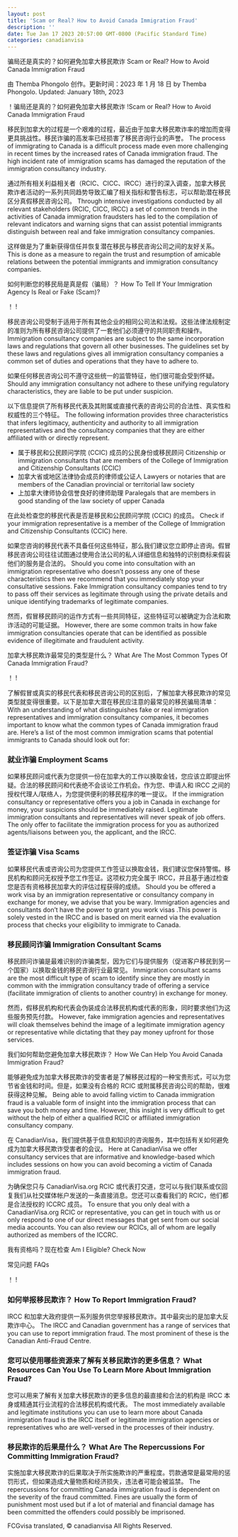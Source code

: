```yaml
---
layout: post
title: 'Scam or Real? How to Avoid Canada Immigration Fraud'
description: ''
date: Tue Jan 17 2023 20:57:00 GMT-0800 (Pacific Standard Time)
categories: canadianvisa
---
```


骗局还是真实的？如何避免加拿大移民欺诈	Scam or Real? How to Avoid Canada Immigration Fraud
	
由 Themba Phongolo 创作。更新时间：2023 年 1 月 18 日	by Themba Phongolo. Updated: January 18th, 2023
	
！骗局还是真的？如何避免加拿大移民欺诈	!Scam or Real? How to Avoid Canada Immigration Fraud
	
移民到加拿大的过程是一个艰难的过程，最近由于加拿大移民欺诈率的增加而变得更具挑战性。移民诈骗的高发率已经损害了移民咨询行业的声誉。	The process of immigrating to Canada is a difficult process made even more challenging in recent times by the increased rates of Canada immigration fraud. The high incident rate of immigration scams has damaged the reputation of the immigration consultancy industry.
	
通过所有相关利益相关者（RCIC、CICC、IRCC）进行的深入调查，加拿大移民欺诈者活动的一系列共同趋势导致汇编了相关指标和警告标志，可以帮助潜在移民区分真假移民咨询公司。	Through intensive investigations conducted by all relevant stakeholders (RCIC, CICC, IRCC) a set of common trends in the activities of Canada immigration fraudsters has led to the compilation of relevant indicators and warning signs that can assist potential immigrants distinguish between real and fake immigration consultancy companies.
	
这样做是为了重新获得信任并恢复潜在移民与移民咨询公司之间的友好关系。	This is done as a measure to regain the trust and resumption of amicable relations between the potential immigrants and immigration consultancy companies.
	
如何判断您的移民局是真是假（骗局）？	How To Tell If Your Immigration Agency Is Real or Fake (Scam)?
	
！	!
	
移民咨询公司受制于适用于所有其他企业的相同公司法和法规。这些法律法规制定的准则为所有移民咨询公司提供了一套他们必须遵守的共同职责和操作。	Immigration consultancy companies are subject to the same incorporation laws and regulations that govern all other businesses. The guidelines set by these laws and regulations gives all immigration consultancy companies a common set of duties and operations that they have to adhere to. 
	
如果任何移民咨询公司不遵守这些统一的监管特征，他们很可能会受到怀疑。	Should any immigration consultancy not adhere to these unifying regulatory characteristics, they are liable to be put under suspicion.
	
以下信息提供了所有移民代表及其附属或直接代表的咨询公司的合法性、真实性和权威性的三个特征。	The following information provides three characteristics that infers legitimacy, authenticity and authority to all immigration representatives and the consultancy companies that they are either affiliated with or directly represent.
	
* 属于移民和公民顾问学院 (CCIC) 成员的公民身份或移民顾问	  Citizenship or immigration consultants that are members of the College of Immigration and Citizenship Consultants (CCIC)
* 加拿大省或地区法律协会成员的律师或公证人	  Lawyers or notaries that are members of the Canadian provincial or territorial law society
* 上加拿大律师协会信誉良好的律师助理	  Paralegals that are members in good standing of the law society of upper Canada
	
在此处检查您的移民代表是否是移民和公民顾问学院 (CCIC) 的成员。	Check if your immigration representative is a member of the College of Immigration and Citizenship Consultants (CCIC) here.
	
如果您咨询的移民代表不具备任何这些特征，那么我们建议您立即停止咨询。假冒移民咨询公司往往试图通过使用合法公司的私人详细信息和独特的识别商标来假装他们的服务是合法的。	Should you come into consultation with an immigration representative who doesn’t possess any one of these characteristics then we recommend that you immediately stop your consultative sessions. Fake Immigration consultancy companies tend to try to pass off their services as legitimate through using the private details and unique identifying trademarks of legitimate companies. 
	
然而，假冒移民顾问的运作方式有一些共同特征，这些特征可以被确定为合法和欺诈活动的可能证据。	However, there are some common traits in how fake immigration consultancies operate that can be identified as possible evidence of illegitimate and fraudulent activity.
	
加拿大移民欺诈最常见的类型是什么？	What Are The Most Common Types Of Canada Immigration Fraud?
	
！	!
	
了解假冒或真实的移民代表和移民咨询公司的区别后，了解加拿大移民欺诈的常见类型就变得很重要。以下是加拿大潜在移民应注意的最常见的移民骗局清单：	With an understanding of what distinguishes fake or real immigration representatives and immigration consultancy companies, it becomes important to know what the common types of Canada immigration fraud are. Here’s a list of the most common immigration scams that potential immigrants to Canada should look out for:
	
### 就业诈骗	Employment Scams
	
如果移民顾问或代表为您提供一份在加拿大的工作以换取金钱，您应该立即提出怀疑。合法的移民顾问和代表绝不会谈论工作机会。作为您、申请人和 IRCC 之间的授权代理人/联络人，为您提供便利的移民程序的唯一提议。	If the immigration consultancy or representative offers you a job in Canada in exchange for money, your suspicions should be immediately raised. Legitimate immigration consultants and representatives will never speak of job offers. The only offer to facilitate the immigration process for you as authorized agents/liaisons between you, the applicant, and the IRCC.
	
### 签证诈骗	Visa Scams
	
如果移民代表或咨询公司为您提供工作签证以换取金钱，我们建议您保持警惕。移民机构和顾问无权授予您工作签证。这项权力完全属于 IRCC，并且基于通过检查您是否有资格移民加拿大的评估过程获得的成绩。	Should you be offered a work visa by an immigration representative or consultancy company in exchange for money, we advise that you be wary. Immigration agencies and consultants don’t have the power to grant you work visas .This power is solely vested in the IRCC and is based on merit earned via the evaluation process that checks your eligibility to immigrate to Canada.
	
### 移民顾问诈骗	Immigration Consultant Scams
	
移民顾问诈骗是最难识别的诈骗类型，因为它们与提供服务（促进客户移民到另一个国家）以换取金钱的移民咨询行业最常见。	Immigration consultant scams are the most difficult type of scam to identify since they are mostly in common with the immigration consultancy trade of offering a service (facilitate immigration of clients to another country) in exchange for money. 
	
然而，假移民机构和代表会伪装成合法移民机构或代表的形象，同时要求他们为这些服务预先付款。	However, fake immigration agencies and representatives will cloak themselves behind the image of a legitimate immigration agency or representative while dictating that they pay money upfront for those services.
	
我们如何帮助您避免加拿大移民欺诈？	How We Can Help You Avoid Canada Immigration Fraud?
	
能够避免成为加拿大移民欺诈的受害者是了解移民过程的一种宝贵形式，可以为您节省金钱和时间。但是，如果没有合格的 RCIC 或附属移民咨询公司的帮助，很难获得这种见解。	Being able to avoid falling victim to Canada immigration fraud is a valuable form of insight into the immigration process that can save you both money and time. However, this insight is very difficult to get without the help of either a qualified RCIC or affiliated immigration consultancy company. 
	
在 CanadianVisa，我们提供基于信息和知识的咨询服务，其中包括有关如何避免成为加拿大移民欺诈受害者的会议。	Here at CanadianVisa we offer consultancy services that are informative and knowledge-based which includes sessions on how you can avoid becoming a victim of Canada immigration fraud.
	
为确保您只与 CanadianVisa.org RCIC 或代表打交道，您可以与我们联系或仅回复我们从社交媒体帐户发送的一条直接消息。您还可以查看我们的 RCIC，他们都是合法授权的 ICCRC 成员。	To ensure that you only deal with a CanadianVisa.org RCIC or representative, you can get in touch with us or only respond to one of our direct messages that get sent from our social media accounts. You can also review our RCICs, all of whom are legally authorized as members of the ICCRC.
	
我有资格吗？现在检查	Am I Eligible? Check Now
	
常见问题	FAQs
	
！	!
	
### 如何举报移民欺诈？	How To Report Immigration Fraud?
	
IRCC 和加拿大政府提供一系列服务供您举报移民欺诈。其中最突出的是加拿大反欺诈中心。	The IRCC and Canadian government has a range of services that you can use to report immigration fraud. The most prominent of these is the Canadian Anti-Fraud Centre.
	
### 您可以使用哪些资源来了解有关移民欺诈的更多信息？	What Resources Can You Use To Learn More About Immigration Fraud?
	
您可以用来了解有关加拿大移民欺诈的更多信息的最直接和合法的机构是 IRCC 本身或精通其行业流程的合法移民机构或代表。	The most immediately available and legitimate institutions you can use to learn more about Canada immigration fraud is the IRCC itself or legitimate immigration agencies or representatives who are well-versed in the processes of their industry.
	
### 移民欺诈的后果是什么？	What Are The Repercussions For Committing Immigration Fraud?
	
实施加拿大移民欺诈的后果取决于所实施欺诈的严重程度。罚款通常是最常用的惩罚形式，但如果造成大量物质和经济损失，违法者可能会被监禁。	The repercussions for committing Canada immigration fraud is dependent on the severity of the fraud committed. Fines are usually the form of punishment most used but if a lot of material and financial damage has been committed the offenders could possibly be imprisoned.
	
FCGvisa translated, © canadianvisa All Rights Reserved.
